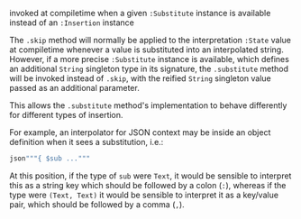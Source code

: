 invoked at compiletime when a given `:Substitute` instance is available instead of an `:Insertion` instance

The `.skip` method will normally be applied to the interpretation `:State` value at compiletime whenever a value
is substituted into an interpolated string. However, if a more precise `:Substitute` instance is available,
which defines an additional `String` singleton type in its signature, the `.substitute` method will be invoked
instead of `.skip`, with the reified `String` singleton value passed as an additional parameter.

This allows the `.substitute` method's implementation to behave differently for different types of insertion.

For example, an interpolator for JSON context may be inside an object definition when it sees a substitution,
i.e.:
```scala
json"""{ $sub ..."""
```

At this position, if the type of `sub` were `Text`, it would be sensible to interpret this as a string key
which should be followed by a colon (`:`), whereas if the type were `(Text, Text)` it would be sensible to
interpret it as a key/value pair, which should be followed by a comma (`,`).